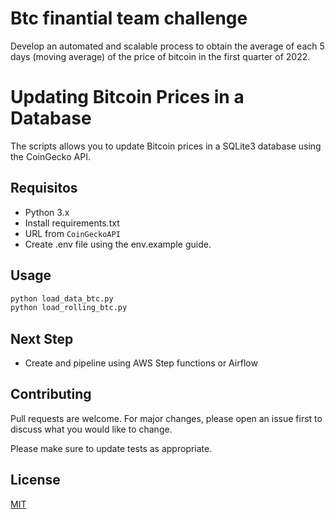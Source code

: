 # Btc finantial team challenge

Develop an automated and scalable process to obtain the average of each 5
days (moving average) of the price of bitcoin in the first quarter of 2022.


# Updating Bitcoin Prices in a Database

The scripts allows you to update Bitcoin prices in a SQLite3 database using the CoinGecko API.

## Requisitos

- Python 3.x
- Install requirements.txt
- URL from  `CoinGeckoAPI`
- Create .env file using the env.example guide.
## Usage

```python
python load_data_btc.py
python load_rolling_btc.py
```

## Next Step
- Create and pipeline using AWS Step functions or Airflow
## Contributing

Pull requests are welcome. For major changes, please open an issue first
to discuss what you would like to change.

Please make sure to update tests as appropriate.

## License

[MIT](https://choosealicense.com/licenses/mit/)